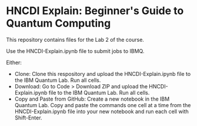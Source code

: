 # HNCDI Explain: Beginner's Guide to Quantum Computing

This repository contains files for the Lab 2 of the course.

Use the HNCDI-Explain.ipynb file to submit jobs to IBMQ.

Either:
- Clone: Clone this respository and upload the HNCDI-Explain.ipynb file to the IBM Quantum Lab. Run all cells.
- Download: Go to Code > Download ZIP and upload the HNCDI-Explain.ipynb file to the IBM Quantum Lab. Run all cells.
- Copy and Paste from GitHub: Create a new notebook in the IBM Quantum Lab. Copy and paste the commands one cell at a time from the HNCDI-Explain.ipynb file into your new notebook and run each cell with Shift-Enter.


